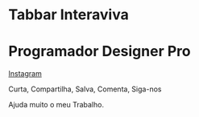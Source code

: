 # Tabbar Interaviva

<h1>Programador Designer Pro</h1>

<a href="https://www.instagram.com/programadordesignerpro/">Instagram</a>

Curta, Compartilha, Salva, Comenta, Siga-nos

Ajuda muito o meu Trabalho.

